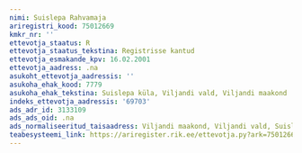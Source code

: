 ```yaml
---
nimi: Suislepa Rahvamaja
ariregistri_kood: 75012669
kmkr_nr: ''
ettevotja_staatus: R
ettevotja_staatus_tekstina: Registrisse kantud
ettevotja_esmakande_kpv: 16.02.2001
ettevotja_aadress: .na
asukoht_ettevotja_aadressis: ''
asukoha_ehak_kood: 7779
asukoha_ehak_tekstina: Suislepa küla, Viljandi vald, Viljandi maakond
indeks_ettevotja_aadressis: '69703'
ads_adr_id: 3133109
ads_ads_oid: .na
ads_normaliseeritud_taisaadress: Viljandi maakond, Viljandi vald, Suislepa küla
teabesysteemi_link: https://ariregister.rik.ee/ettevotja.py?ark=75012669&ref=rekvisiidid
---
```

